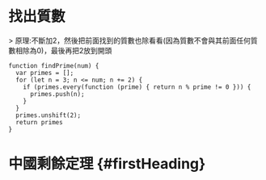 # 找出質數

&gt; 原理:不斷加2，然後把前面找到的質數也除看看\(因為質數不會與其前面任何質數相除為0\)，最後再把2放到開頭

```
function findPrime(num) {
  var primes = [];
  for (let n = 3; n <= num; n += 2) {
    if (primes.every(function (prime) { return n % prime != 0 })) {
      primes.push(n);
    }
  }
  primes.unshift(2);
  return primes
}
```

# 中國剩餘定理 {#firstHeading}






